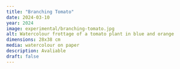```yaml
---
title: "Branching Tomato"
date: 2024-03-10
year: 2024
image: experimental/branching-tomato.jpg
alt: Watercolour frottage of a tomato plant in blue and orange
dimensions: 28x38 cm
media: watercolour on paper
description: Avaliable
draft: false
---
```


